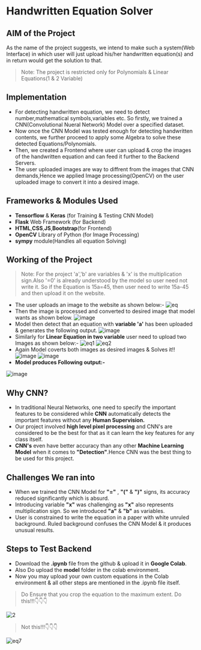 # Handwritten Equation Solver


## AIM of the Project
As the name of the project suggests, we intend to make such a system(Web Interface) in which user will just upload his/her handwritten equation(s) and in return would get the solution to that.
> Note: The project is restricted only for Polynomials & Linear Equations(1 & 2 Variable)

## Implementation
- For detecting handwritten equation, we need to detect number,mathematical symbols,variables etc. So firstly, we trained a CNN(Convolutional Nueral Network) Model over a specified dataset.
- Now once the CNN Model was tested enough for detecting handwritten contents, we further proceed to apply some Algebra to solve these detected Equations/Polynomials.
- Then, we created a Frontend where user can upload & crop the images of the handwritten equation and can feed it further to the Backend Servers.
- The user uploaded images are way to diffrent from the images that CNN demands,Hence we applied Image processing(OpenCV) on the user uploaded image to convert it into a desired image.

## Frameworks & Modules Used
- **Tensorflow** & **Keras** (for Training & Testing CNN Model)
- **Flask** Web Framework (for Backend)
- **HTML**,**CSS**,**JS**,**Bootstrap**(for Frontend)
- **OpenCV** Library of Python (for Image Processing)
- **sympy** module(Handles all equation Solving)

## Working of the Project
> Note: For the project 'a','b' are variables & 'x' is the multiplication sign.Also '=0' is already understood by the model so user need not write it. So if the Equation is 15a=45, then user need to write 15a-45 and then upload it on the website.
- The user uploads an image to the website as shown below:-
![eq](https://user-images.githubusercontent.com/85332648/161968276-040dad35-b81d-4a47-b595-f428496ff800.jpeg)
- Then the image is processed and converted to desired image that model wants as shown below.
![image](https://user-images.githubusercontent.com/85332648/161968517-78d5adaf-96bc-472b-a5c2-7dbab94c7bdf.png)
- Model then detect that an equation with **variable 'a'** has been uploaded & generates the following output.
![image](https://user-images.githubusercontent.com/85332648/161969317-027e503f-a9a7-45b4-b077-d06458b8e9b0.png)
- Similarly for **Linear Equation in two variable** user need to upload two Images as shown below:-
![eq1](https://user-images.githubusercontent.com/85332648/161969873-2dd69652-67b2-4930-9de3-c97184875e3c.jpeg)
![eq2](https://user-images.githubusercontent.com/85332648/161969912-505cc709-95ba-492b-bfd7-dcce54944027.jpeg)
- Again Model coverts both images as desired images & Solves it!!
![image](https://user-images.githubusercontent.com/85332648/161970223-07b7aaa5-ef10-49d9-b28e-d6ff49df8766.png)
![image](https://user-images.githubusercontent.com/85332648/161970272-64c63894-d011-4e15-9264-5f33c4609531.png)
- **Model produces Following output:-**

![image](https://user-images.githubusercontent.com/85332648/161970375-8d5d9888-e699-4a15-819d-52a759ddd2cc.png)

## Why CNN?
- In traditional Neural Networks, one need to specify the important features to be considered while **CNN** automatically detects the important features without any **Human Supervision.**
- Our project involved **high level pixel processing** and CNN's are considered to be the best for that as it can learn the key features for any class itself.
- **CNN's** even have better accuracy than any other **Machine Learning Model** when it comes to **"Detection"**.Hence CNN was the best thing to be used for this project.

## Challenges We ran into
- When we trained the CNN Model for **"="** , **"("** & **")"** signs, its accuracy reduced significantly which is absurd.
- Introducing variable **"x"** was challenging as **"x"** also represents multiplication sign. So we introduced **"a"** & **"b"** as variables.
- User is constrained to write the equation in a paper with white unruled background. Ruled background confuses the CNN Model & it produces unusual results.

## Steps to Test Backend
- Download the **.ipynb** file from the github & upload it in **Google Colab**.
- Also Do upload the **model** folder in the colab environment.
- Now you may upload your own custom equations in the Colab environment & all other steps are mentioned in the .ipynb file itself.
> Do Ensure that you crop the equation to the maximum extent.
> Do this!!!👇👇👇

![2](https://user-images.githubusercontent.com/85332648/161974694-5f5fb2a0-1244-47f1-b9c5-3164d41d216c.jpeg)
> Not this!!!👇👇👇

![eq7](https://user-images.githubusercontent.com/85332648/161974775-dd58c278-7488-45ca-b272-f08e15a5ce46.jpeg)


